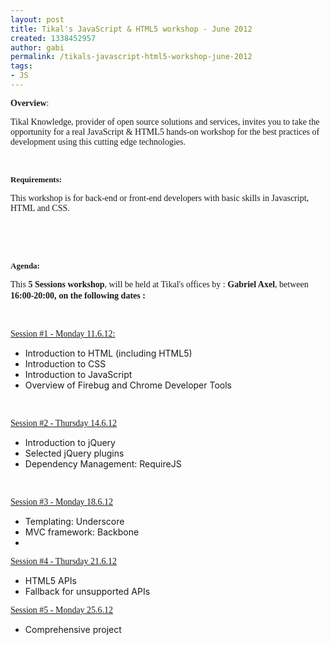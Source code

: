 ```yaml
---
layout: post
title: Tikal's JavaScript & HTML5 workshop - June 2012
created: 1338452957
author: gabi
permalink: /tikals-javascript-html5-workshop-june-2012
tags:
- JS
---
```

<p><span style="font-family: Verdana;"><strong>Overview</strong>: <br />
</span></p>
<p><span style="font-family: Verdana;">Tikal Knowledge, provider of open source solutions and services, invites you to take the </span><span style="font-family: Verdana;">opportunity for a real JavaScript &amp; HTML5 hands-on workshop for the best practices </span><span style="font-family: Verdana;">of development using this cutting edge technologies.</span></p>
<p><span style="font-family: Verdana;"><br />
</span></p>
<p><span style="font-family: Verdana;"><span style="font-size: small;"><strong>Requirements: </strong></span></span></p>
<p><span style="font-family: Verdana;">This workshop is for back-end or front-end developers with basic skills in Javascript, HTML and CSS.</span></p>
<p>&nbsp;</p>
<p>&nbsp;</p>
<p><span style="font-family: Verdana;"><span style="font-size: small;"><strong>Agenda: <br />
</strong></span></span></p>
<p><span style="font-family: Verdana;">This <strong>5 Sessions workshop</strong>, will be held at Tikal's offices by : <strong>Gabriel Axel</strong>, between <strong>16:00-20:00,</strong></span> <span style="font-family: Verdana;"><strong>on the following dates :</strong></span></p>
<p>&nbsp;</p>
<p><u><span style="font-family: Verdana;">Session #1 - Monday 11.6.12:</span></u></p>
<ul>
    <li>Introduction to HTML                                           (including HTML5)</li>
    <li>Introduction to CSS</li>
    <li>Introduction to JavaScript</li>
    <li>Overview of Firebug and Chrome                                           Developer Tools</li>
</ul>
<p>&nbsp;</p>
<p><u><span style="font-family: Verdana;">Session #2 - Thursday 14.6.12</span></u></p>
<ul>
    <li>Introduction to jQuery</li>
    <li>Selected jQuery plugins</li>
    <li>Dependency Management:                                           RequireJS</li>
</ul>
<p>&nbsp;</p>
<p><u><span style="font-family: Verdana;">Session #3 - Monday 18.6.12</span></u></p>
<ul>
    <li>Templating: Underscore</li>
    <li>MVC framework: Backbone</li>
    <li>&nbsp;</li>
</ul>
<p><u><span style="font-family: Verdana;">Session #4 - Thursday 21.6.12</span></u></p>
<ul>
    <li>HTML5 APIs</li>
    <li>Fallback for unsupported APIs</li>
</ul>
<p><u><span style="font-family: Verdana;">Session #5 - Monday 25.6.12</span></u></p>
<ul>
    <li>Comprehensive project</li>
</ul>
<p>&nbsp;</p>
<p><a href="http://www.meetup.com/Tikal-TCE/events/54485882/"><img border="0" alt="" src="http://www.tikalk.com/files/upload/1/Screen%20shot%202012-05-31%20at%2010.54.48%20AM.png" /></a></p>
<p>&nbsp;</p>
<p>&nbsp;</p>
<p>&nbsp;</p>
